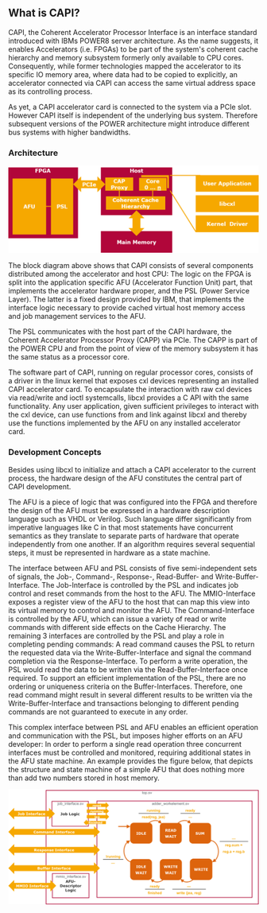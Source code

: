 ## What is CAPI?

CAPI, the Coherent Accelerator Processor Interface is an interface standard introduced with IBMs POWER8 server architecture. As the name suggests, it enables Accelerators \(i.e. FPGAs\) to be part of the system's coherent cache hierarchy and memory subsystem formerly only available to CPU cores. Consequently, while former technologies mapped the accelerator to its specific IO memory area, where data had to be copied to explicitly, an accelerator connected via CAPI can access the same virtual address space as its controlling process.

As yet, a CAPI accelerator card is connected to the system via a PCIe slot. However CAPI itself is independent of the underlying bus system. Therefore subsequent versions of the POWER architecture might introduce different bus systems with higher bandwidths.

### Architecture

![](/assets/CAPI__block_diagramm.png)

The block diagram above shows that CAPI consists of several components distributed among the accelerator and host CPU: The logic on the FPGA is split into the application specific AFU \(Accelerator Function Unit\) part, that implements the accelerator hardware proper, and the PSL \(Power Service Layer\). The latter is a fixed design provided by IBM, that implements the interface logic necessary to provide cached virtual host memory access and job management services to the AFU.

The PSL communicates with the host part of the CAPI hardware, the Coherent Accelerator Processor Proxy (CAPP) via PCIe. The CAPP is part of the POWER CPU and from the point of view of the memory subsystem it has the same status as a processor core.

The software part of CAPI, running on regular processor cores, consists of a driver in the linux kernel that exposes cxl devices representing an installed CAPI accelerator card. To encapsulate the interaction with raw cxl devices via read/write and ioctl systemcalls, libcxl provides a C API with the same functionality. Any user application, given sufficient privileges to interact with the cxl device, can use functions from and link against libcxl and thereby use the functions implemented by the AFU on any installed accelerator card.

### Development Concepts

Besides using libcxl to initialize and attach a CAPI accelerator to the current process, the hardware design of the AFU constitutes the central part of CAPI development.

The AFU is a piece of logic that was configured into the FPGA and therefore the design of the AFU must be expressed in a hardware description language such as VHDL or Verilog. Such language differ significantly from imperative languages like C in that most statements have concurrent semantics as they translate to separate parts of hardware that operate independently from one another. If an algorithm requires several sequential steps, it must be represented in hardware as a state machine.

The interface between AFU and PSL consists of five semi-independent sets of signals, the Job-, Command-, Response-, Read-Buffer- and Write-Buffer-Interface. The Job-Interface is controlled by the PSL and indicates job control and reset commands from the host to the AFU. The MMIO-Interface exposes a register view of the AFU to the host that can map this view into its virtual memory to control and monitor the AFU. The Command-Interface is controlled by the AFU, which can issue a variety of read or write commands with different side effects on the Cache Hierarchy. The remaining 3 interfaces are controlled by the PSL and play a role in completing pending commands: A read command causes the PSL to return the requested data via the Write-Buffer-Interface and signal the command completion via the Response-Interface. To perform a write operation, the PSL would read the data to be written via the Read-Buffer-Interface once required. To support an efficient implementation of the PSL, there are no ordering or uniqueness criteria on the Buffer-Interfaces. Therefore, one read command might result in several different results to be written via the Write-Buffer-Interface and transactions belonging to different pending commands are not guaranteed to execute in any order.

This complex interface between PSL and AFU enables an efficient operation and communication with the PSL, but imposes higher efforts on an AFU developer: In order to perform a single read operation three concurrent interfaces must be controlled and monitored, requiring additional states in the AFU state machine. An example provides the figure below, that depicts the structure and state machine of a simple AFU that does nothing more than add two numbers stored in host memory.

![](/assets/statemachine.png)

